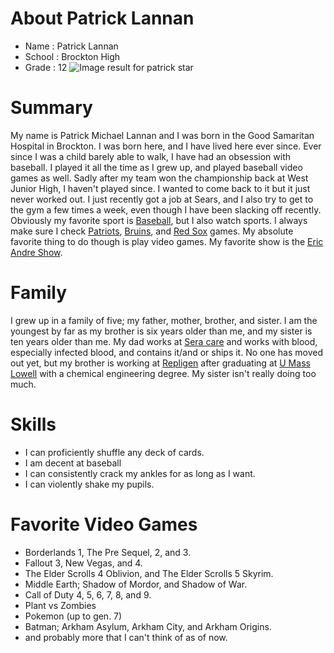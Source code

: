 # About Patrick Lannan
- Name : Patrick Lannan
-  School : Brockton High 
- Grade : 12
![Image result for patrick star](https://i.kym-cdn.com/entries/icons/original/000/009/803/spongebob-squarepants-patrick-spongebob-patrick-star-background-225039.jpg)
# Summary
My name is Patrick Michael Lannan and I was born in the Good Samaritan Hospital in Brockton. I was born here, and I have lived here ever since. Ever since I was a child barely able to walk, I have had an obsession with baseball. I played it all the time as I grew up, and played baseball video games as well. Sadly after my team won the championship back at West Junior High, I haven't played since. I wanted to come back to it but it just never worked out. I just recently got a job at Sears, and I also try to get to the gym a few times a week, even though I have been slacking off recently. Obviously my favorite sport is [Baseball](https://www.mlb.com), but I also watch sports. I always make sure I check [Patriots](https://www.patriots.com), [Bruins](https://www.nhl.com/bruins), and [Red Sox](https://www.mlb.com/redsox) games. My absolute favorite thing to do though is play video games. My favorite show is the [Eric Andre Show](https://en.wikipedia.org/wiki/The_Eric_Andre_Show).
# Family 
I grew up in a family of five; my father, mother, brother, and sister. I am the youngest by far as my brother is six years older than me, and my sister is ten years older than me. My dad works at [Sera care](https://www.seracare.com) and works with blood, especially infected blood, and contains it/and or ships it. No one has moved out yet, but my brother is working at [Repligen](https://www.repligen.com/) after graduating at [U Mass Lowell](https://www.uml.edu/) with a chemical engineering degree. My sister isn't really doing too much.
# Skills 
- I can proficiently shuffle any deck of cards.
- I am decent at baseball
- I can consistently crack my ankles for as long as I want.
- I can violently shake my pupils.
# Favorite Video Games
-  Borderlands 1, The Pre Sequel, 2, and 3.
- Fallout 3, New Vegas, and 4.
- The Elder Scrolls 4 Oblivion, and The Elder Scrolls 5 Skyrim.
- Middle Earth; Shadow of Mordor, and Shadow of War.
- Call of Duty 4, 5, 6, 7, 8, and 9.
- Plant vs Zombies
- Pokemon (up to gen. 7)
- Batman; Arkham Asylum, Arkham City, and Arkham Origins.
- and probably more that I can't think of as of now.

